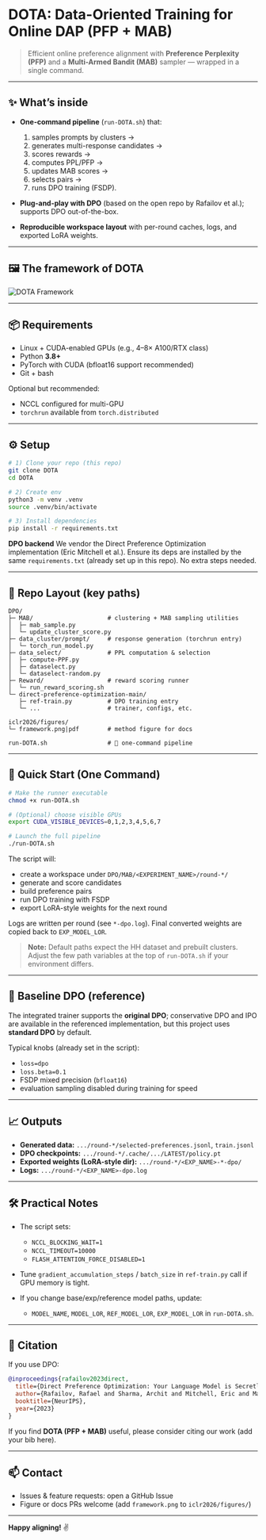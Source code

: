 # DOTA: Data-Oriented Training for Online DAP (PFP + MAB)

> Efficient online preference alignment with **Preference Perplexity (PFP)** and a **Multi-Armed Bandit (MAB)** sampler — wrapped in a single command.

---

## ✨ What’s inside

* **One-command pipeline** (`run-DOTA.sh`) that:

  1. samples prompts by clusters →
  2. generates multi-response candidates →
  3. scores rewards →
  4. computes PPL/PFP →
  5. updates MAB scores →
  6. selects pairs →
  7. runs DPO training (FSDP).
* **Plug-and-play with DPO** (based on the open repo by Rafailov et al.); supports DPO out-of-the-box.
* **Reproducible workspace layout** with per-round caches, logs, and exported LoRA weights.

---

## 🖼 The framework of DOTA



![DOTA Framework](framework.png)


---

## 📦 Requirements

* Linux + CUDA-enabled GPUs (e.g., 4–8× A100/RTX class)
* Python **3.8+**
* PyTorch with CUDA (bfloat16 support recommended)
* Git + bash

Optional but recommended:

* NCCL configured for multi-GPU
* `torchrun` available from `torch.distributed`

---

## ⚙️ Setup

```bash
# 1) Clone your repo (this repo)
git clone DOTA
cd DOTA

# 2) Create env
python3 -m venv .venv
source .venv/bin/activate

# 3) Install dependencies
pip install -r requirements.txt
```

**DPO backend**
We vendor the Direct Preference Optimization implementation (Eric Mitchell et al.). Ensure its deps are installed by the same `requirements.txt` (already set up in this repo). No extra steps needed.

---

## 📂 Repo Layout (key paths)

```
DPO/
├─ MAB/                     # clustering + MAB sampling utilities
│  ├─ mab_sample.py
│  └─ update_cluster_score.py
├─ data_cluster/prompt/     # response generation (torchrun entry)
│  └─ torch_run_model.py
├─ data_select/             # PPL computation & selection
│  ├─ compute-PPF.py
│  ├─ dataselect.py
│  └─ dataselect-random.py
├─ Reward/                  # reward scoring runner
│  └─ run_reward_scoring.sh
└─ direct-preference-optimization-main/
   ├─ ref-train.py          # DPO training entry
   └─ ...                   # trainer, configs, etc.

iclr2026/figures/
└─ framework.png|pdf        # method figure for docs

run-DOTA.sh                 # 🔧 one-command pipeline
```

---

## 🚀 Quick Start (One Command)

```bash
# Make the runner executable
chmod +x run-DOTA.sh

# (Optional) choose visible GPUs
export CUDA_VISIBLE_DEVICES=0,1,2,3,4,5,6,7

# Launch the full pipeline
./run-DOTA.sh
```

The script will:

* create a workspace under `DPO/MAB/<EXPERIMENT_NAME>/round-*/`
* generate and score candidates
* build preference pairs
* run DPO training with FSDP
* export LoRA-style weights for the next round

Logs are written per round (see `*-dpo.log`). Final converted weights are copied back to `EXP_MODEL_LOR`.

> **Note:** Default paths expect the HH dataset and prebuilt clusters. Adjust the few path variables at the top of `run-DOTA.sh` if your environment differs.

---

## 🧪 Baseline DPO (reference)

The integrated trainer supports the **original DPO**; conservative DPO and IPO are available in the referenced implementation, but this project uses **standard DPO** by default.

Typical knobs (already set in the script):

* `loss=dpo`
* `loss.beta=0.1`
* FSDP mixed precision (`bfloat16`)
* evaluation sampling disabled during training for speed

---

## 📈 Outputs

* **Generated data:** `.../round-*/selected-preferences.jsonl`, `train.jsonl`
* **DPO checkpoints:** `.../round-*/.cache/.../LATEST/policy.pt`
* **Exported weights (LoRA-style dir):** `.../round-*/<EXP_NAME>-*-dpo/`
* **Logs:** `.../round-*/<EXP_NAME>-dpo.log`

---

## 🛠 Practical Notes

* The script sets:

  * `NCCL_BLOCKING_WAIT=1`
  * `NCCL_TIMEOUT=10000`
  * `FLASH_ATTENTION_FORCE_DISABLED=1`
* Tune `gradient_accumulation_steps` / `batch_size` in `ref-train.py` call if GPU memory is tight.
* If you change base/exp/reference model paths, update:

  * `MODEL_NAME`, `MODEL_LOR`, `REF_MODEL_LOR`, `EXP_MODEL_LOR` in `run-DOTA.sh`.

---

## 📜 Citation

If you use DPO:

```bibtex
@inproceedings{rafailov2023direct,
  title={Direct Preference Optimization: Your Language Model is Secretly a Reward Model},
  author={Rafailov, Rafael and Sharma, Archit and Mitchell, Eric and Manning, Christopher D and Ermon, Stefano and Finn, Chelsea},
  booktitle={NeurIPS},
  year={2023}
}
```

If you find **DOTA (PFP + MAB)** useful, please consider citing our work (add your bib here).

---

## 📫 Contact

* Issues & feature requests: open a GitHub Issue
* Figure or docs PRs welcome (add `framework.png` to `iclr2026/figures/`)

---

**Happy aligning!** ✌️
